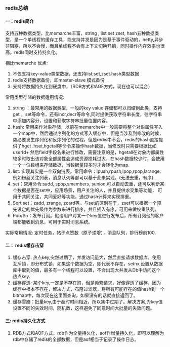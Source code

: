 ### redis总结

#### 一：redis简介

支持五种数据类型，比memarche丰富，string , list set zset,  hash五种数据类型，是一个单线程的缓存工具，能支持并发是因为是基于事件驱动的，netty,异步非阻塞，所以不会慢，而且单线程不会有上下文切换开销，同时操作内存效率也很高。redis同时支持持久化。

相比memarche 优点:

1. 不仅支持key-value类型数据，还支持list,set,zset.hash类型数据
2. redis支持数据备份，即master-slave 模式备份
3. 支持将数据持久化到硬盘中，（RDB方式和AOF方式，现在也可以混合）

常用类型存储的数据适用情况:

1. string ：最常用的数据类型，一般的key value 存储都可以归结到此类，支持get ，set等命令，还有incr,decr等命令,同时提供获取字符串长度，往字符串中添加内容分，设置和获取字符串批量位置内容。
2. hash: 常用来作对象存储，以前在memarche中一般需要将整个对象属性写入一个map中，然后通过序列化的方式写入缓存中，但是当涉及到修改的时候，势必要发生序列化和反序列化的过程，但是redis中不会，redis的hash直接提供了hget .hset,hgetall等命令来操作hash数据，当修改时只需要根据比如userId+ 然后field字段名来进行修改，需要注意的是，hgetall在对象内部属性较多时取出该对象全部属性会造成资源损耗过大，在hash数据较少时，会使用一个一位数组来存储数据，当数据量较多时才会转化为map.
3. list: 实现其实是一个双向链表。常用命令：lpush,rpush,lpop,rpop,larange.例如粉丝关注列表，消息队列等都可以基于此来实现。(无法去重，有序)
4. set：常用命令:sadd, spop,smembers, sunion,可以自动去重，还可以判断某个数据是否在set中，应用场景，用户关注的人，并且提供求交集等功能， 可用于共同关注，共同爱好等功能。通过hash计算来实现排重。
5. Sort set：zadd, zrange, zcard等。与set的区别在于，zset可以根据一个预先设定的优先级作为参数来进行排序，并且插入有序，可用来做权重队列。
6. Pub/Su：发布订阅。假设用户对某一个key值进行发布后，所有订阅他的客户端都能收到消息，可用于实时消息系统。

实际常用情况: 定时任务，帖子点赞数（原子递增），消息队列，排行榜前100.

#### 二： redis缓存击穿

1. 缓存击穿: 热点key,突然过期了，并发访问量大，然后直接请求数据库。使用互斥锁，即分布式锁，如果这个数据为空，即代表不存在，setnx,设置从数据库中取到的值，最多有一个线程可以设置，不会出现大并发从Db中访问这个热点key.
2. 缓存穿透: 某个key,一定是不存在的，但是频繁请求，好像穿透了缓存，因为缓存中根本不存在，解决方式，布隆过滤器，将所有可能存在的值hash到一个bitmap中，每次现在这里面查询，如果没有的话就直接返回了。
3. 缓存雪崩：批量key,由于超时时间相近，所以集中过期了。解决方案,为key值设置不同的失效时间，随机数，这样避免了同意时间大批量的失效问题。

#### 三:  redis持久化方式

1. RDB方式和AOF方式，rdb作为全量持久化，aof作增量持久化，即可以理解为rdb中存储了redis的全部数据，但是aof相当于记录了操作日志。

   